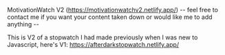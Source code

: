 MotivationWatch V2 (https://motivationwatchv2.netlify.app/)
-- feel free to contact me if you want your content taken down or would like me to add anything --

This is V2 of a stopwatch I had made previously when I was new to Javascript, here's V1: https://afterdarkstopwatch.netlify.app/


